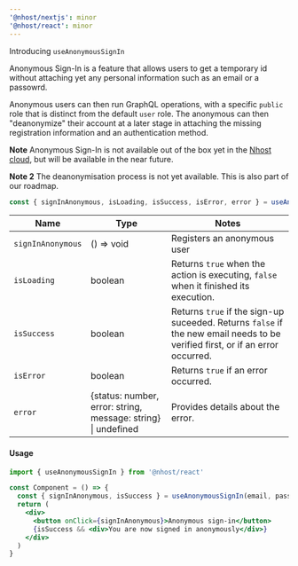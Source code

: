 ```yaml
---
'@nhost/nextjs': minor
'@nhost/react': minor
---
```


Introducing `useAnonymousSignIn`

Anonymous Sign-In is a feature that allows users to get a temporary id without attaching yet any personal information such as an email or a passowrd.

Anonymous users can then run GraphQL operations, with a specific `public` role that is distinct from the default `user` role. The anonymous can then "deanonymize" their account at a later stage in attaching the missing registration information and an authentication method.

**Note** Anonymous Sign-In is not available out of the box yet in the [Nhost cloud](https://app.nhost.io/), but will be available in the near future.

**Note 2** The deanonymisation process is not yet available. This is also part of our roadmap.

```js
const { signInAnonymous, isLoading, isSuccess, isError, error } = useAnonymousSignIn()
```

| Name              | Type                                                          | Notes                                                                                                                         |
| ----------------- | ------------------------------------------------------------- | ----------------------------------------------------------------------------------------------------------------------------- |
| `signInAnonymous` | () => void                                                    | Registers an anonymous user                                                                                                   |
| `isLoading`       | boolean                                                       | Returns `true` when the action is executing, `false` when it finished its execution.                                          |
| `isSuccess`       | boolean                                                       | Returns `true` if the sign-up suceeded. Returns `false` if the new email needs to be verified first, or if an error occurred. |
| `isError`         | boolean                                                       | Returns `true` if an error occurred.                                                                                          |
| `error`           | {status: number, error: string, message: string} \| undefined | Provides details about the error.                                                                                             |

#### Usage

```jsx
import { useAnonymousSignIn } from '@nhost/react'

const Component = () => {
  const { signInAnonymous, isSuccess } = useAnonymousSignIn(email, password)
  return (
    <div>
      <button onClick={signInAnonymous}>Anonymous sign-in</button>
      {isSuccess && <div>You are now signed in anonymously</div>}
    </div>
  )
}
```
